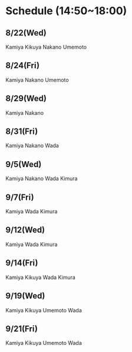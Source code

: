 # Schedule (14:50~18:00)

## 8/22(Wed)

Kamiya
Kikuya
Nakano
Umemoto

## 8/24(Fri)

Kamiya
Nakano
Umemoto

## 8/29(Wed)

Kamiya
Nakano

## 8/31(Fri)

Kamiya
Nakano
Wada

## 9/5(Wed)

Kamiya
Nakano
Wada
Kimura

## 9/7(Fri)

Kamiya
Wada
Kimura

## 9/12(Wed)

Kamiya
Wada
Kimura

## 9/14(Fri)

Kamiya
Kikuya
Wada
Kimura

## 9/19(Wed)

Kamiya
Kikuya
Umemoto
Wada

## 9/21(Fri)

Kamiya
Kikuya
Umemoto
Wada
